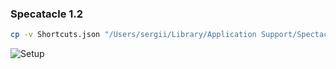 ### Specatacle 1.2

```sh
cp -v Shortcuts.json "/Users/sergii/Library/Application Support/Spectacle/"
```

![Setup](https://octodex.github.com/images/yaktocat.png)
